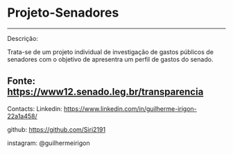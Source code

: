 # Projeto-Senadores
---

Descrição:

Trata-se de um projeto individual de investigação de gastos públicos de senadores com o objetivo de apresentra um perfil de gastos do senado.


Fonte: https://www12.senado.leg.br/transparencia
---

Contacts: Linkedin: https://www.linkedin.com/in/guilherme-irigon-22a1a458/

github: https://github.com/Siri2191

instagram: @guilhermeirigon
